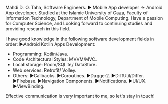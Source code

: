 Mahdi D. O. Taha, Software Engineers.
► Mobile App developer -> Android App developer.
Studied at the Islamic University of Gaza,
Faculty of Information Technology,
Department of Mobile Computing.
Have a passion for Computer Science, and Looking forward to continuing
studies and providing research in this field.

I have good knowledge in the following software development fields in order:
►Android Kotlin Apps Development:
- Programming: Kotlin/Java.
- Code Architectural Styles: MVVM/MVC.
- Local storage: Room/SQLite/ DataStore.
- Web services: Retrofit/ Volley.
- Others:
►Callbacks.
►Coroutines.
►Dagger2.
►DiffUtil/Differ.
►Firebase.
►Navigation Components.
►Notifications.
►UI/UX.
►ViewBinding.

Effective communication is very important to me, so let's stay in touch!
